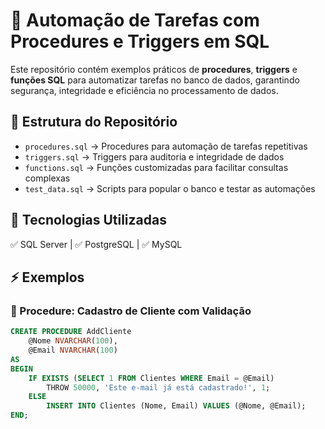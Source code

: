 # 📌 Automação de Tarefas com Procedures e Triggers em SQL  

Este repositório contém exemplos práticos de **procedures**, **triggers** e **funções SQL** para automatizar tarefas no banco de dados, garantindo segurança, integridade e eficiência no processamento de dados.  

## 📂 Estrutura do Repositório  

- `procedures.sql` → Procedures para automação de tarefas repetitivas  
- `triggers.sql` → Triggers para auditoria e integridade de dados  
- `functions.sql` → Funções customizadas para facilitar consultas complexas  
- `test_data.sql` → Scripts para popular o banco e testar as automações  

## 🚀 Tecnologias Utilizadas  
✅ SQL Server | ✅ PostgreSQL | ✅ MySQL  

## ⚡ Exemplos  

### 🔹 Procedure: Cadastro de Cliente com Validação  
```sql
CREATE PROCEDURE AddCliente
    @Nome NVARCHAR(100),
    @Email NVARCHAR(100)
AS
BEGIN
    IF EXISTS (SELECT 1 FROM Clientes WHERE Email = @Email)
        THROW 50000, 'Este e-mail já está cadastrado!', 1;
    ELSE
        INSERT INTO Clientes (Nome, Email) VALUES (@Nome, @Email);
END;
